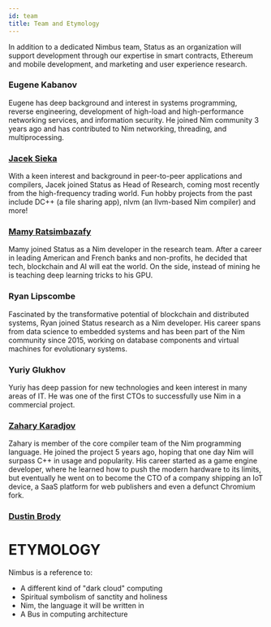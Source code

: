 ```yaml
---
id: team
title: Team and Etymology
---
```


In addition to a dedicated Nimbus team, Status as an organization will support development through our expertise in smart contracts, Ethereum and mobile development, and marketing and user experience research.

### Eugene Kabanov

Eugene has deep background and interest in systems programming, reverse engineering, development of high-load and high-performance networking services, and information security. He joined Nim community 3 years ago and has contributed to Nim networking, threading, and multiprocessing.

### [Jacek Sieka](https://www.linkedin.com/in/sieka/) 

With a keen interest and background in peer-to-peer applications and compilers, Jacek joined Status as Head of Research, coming most recently from the high-frequency trading world. Fun hobby projects from the past include DC++ (a file sharing app), nlvm (an llvm-based Nim compiler) and more!

### [Mamy Ratsimbazafy](https://www.linkedin.com/in/mamyratsimbazafy)

Mamy joined Status as a Nim developer in the research team. After a career in leading American and French banks and non-profits, he decided that tech, blockchain and AI will eat the world. On the side, instead of mining he is teaching deep learning tricks to his GPU.

### Ryan Lipscombe

Fascinated by the transformative potential of blockchain and distributed systems, Ryan joined Status research as a Nim developer. His career spans from data science to embedded systems and has been part of the Nim community since 2015, working on database components and virtual machines for evolutionary systems.


### Yuriy Glukhov

Yuriy has deep passion for new technologies and keen interest in many areas of IT. He was one of the first CTOs to successfully use Nim in a commercial project.


### [Zahary Karadjov](https://www.linkedin.com/in/zahary/)

Zahary is member of the core compiler team of the Nim programming language. He joined the project 5 years ago, hoping that one day Nim will surpass C++ in usage and popularity. His career started as a game engine developer, where he learned how to push the modern hardware to its limits, but eventually he went on to become the CTO of a company shipping an IoT device, a SaaS platform for web publishers and even a defunct Chromium fork.

### [Dustin Brody](https://github.com/tersec)

# ETYMOLOGY

Nimbus is a reference to:

*   A different kind of "dark cloud" computing
*   Spiritual symbolism of sanctity and holiness
*   Nim, the language it will be written in
*   A Bus in computing architecture
